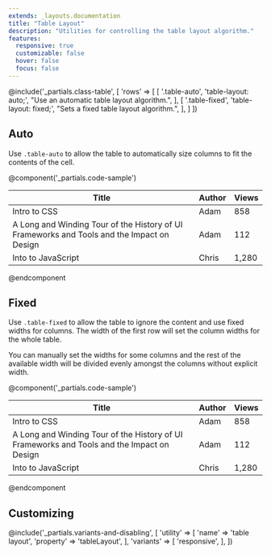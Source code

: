 ```yaml
---
extends: _layouts.documentation
title: "Table Layout"
description: "Utilities for controlling the table layout algorithm."
features:
  responsive: true
  customizable: false
  hover: false
  focus: false
---
```


@include('_partials.class-table', [
  'rows' => [
    [
      '.table-auto',
      'table-layout: auto;',
      "Use an automatic table layout algorithm.",
    ],
    [
      '.table-fixed',
      'table-layout: fixed;',
      "Sets a fixed table layout algorithm.",
    ],
  ]
])

## Auto

Use `.table-auto` to allow the table to automatically size columns to fit the contents of the cell.

@component('_partials.code-sample')
<table class="table-auto">
  <thead>
    <tr>
      <th class="px-4 py-2">Title</th>
      <th class="px-4 py-2">Author</th>
      <th class="px-4 py-2">Views</th>
    </tr>
  </thead>
  <tbody>
    <tr>
      <td class="border px-4 py-2">Intro to CSS</td>
      <td class="border px-4 py-2">Adam</td>
      <td class="border px-4 py-2">858</td>
    </tr>
    <tr class="bg-gray-100">
      <td class="border px-4 py-2">A Long and Winding Tour of the History of UI Frameworks and Tools and the Impact on Design</td>
      <td class="border px-4 py-2">Adam</td>
      <td class="border px-4 py-2">112</td>
    </tr>
    <tr>
      <td class="border px-4 py-2">Into to JavaScript</td>
      <td class="border px-4 py-2">Chris</td>
      <td class="border px-4 py-2">1,280</td>
    </tr>
  </tbody>
</table>
@endcomponent

## Fixed

Use `.table-fixed` to allow the table to ignore the content and use fixed widths for columns. The width of the first row will set the column widths for the whole table.

You can manually set the widths for some columns and the rest of the available width will be divided evenly amongst the columns without explicit width.

@component('_partials.code-sample')
<table class="table-fixed">
  <thead>
    <tr>
      <th class="w-1/2 px-4 py-2">Title</th>
      <th class="w-1/4 px-4 py-2">Author</th>
      <th class="w-1/4 px-4 py-2">Views</th>
    </tr>
  </thead>
  <tbody>
    <tr>
      <td class="border px-4 py-2">Intro to CSS</td>
      <td class="border px-4 py-2">Adam</td>
      <td class="border px-4 py-2">858</td>
    </tr>
    <tr class="bg-gray-100">
      <td class="border px-4 py-2">A Long and Winding Tour of the History of UI Frameworks and Tools and the Impact on Design</td>
      <td class="border px-4 py-2">Adam</td>
      <td class="border px-4 py-2">112</td>
    </tr>
    <tr>
      <td class="border px-4 py-2">Into to JavaScript</td>
      <td class="border px-4 py-2">Chris</td>
      <td class="border px-4 py-2">1,280</td>
    </tr>
  </tbody>
</table>
@endcomponent

## Customizing

@include('_partials.variants-and-disabling', [
    'utility' => [
        'name' => 'table layout',
        'property' => 'tableLayout',
    ],
    'variants' => [
        'responsive',
    ],
])

